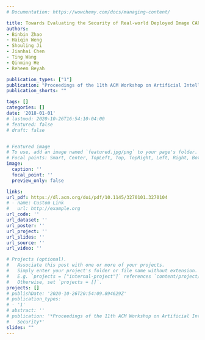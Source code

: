 ```yaml
---
# Documentation: https://wowchemy.com/docs/managing-content/

title: Towards Evaluating the Security of Real-world Deployed Image CAPTCHAs
authors:
- Binbin Zhao
- Haiqin Weng
- Shouling Ji
- Jianhai Chen
- Ting Wang
- Qinming He
- Reheem Beyah

publication_types: ["1"]
publication: "Proceedings of the 11th ACM Workshop on Artificial Intelligence and Security, co-located with CCS"
publication_shorts: ""

tags: []
categories: []
date: '2018-01-01'
# lastmod: 2020-10-26T16:54:10-04:00
# featured: false
# draft: false


# Featured image
# To use, add an image named `featured.jpg/png` to your page's folder.
# Focal points: Smart, Center, TopLeft, Top, TopRight, Left, Right, BottomLeft, Bottom, BottomRight.
image:
  caption: ''
  focal_point: ''
  preview_only: false

links:
url_pdf: https://dl.acm.org/doi/pdf/10.1145/3270101.3270104
# - name: Custom Link
#   url: http://example.org
url_code: ''
url_dataset: ''
url_poster: ''
url_project: ''
url_slides: ''
url_source: ''
url_video: ''

# Projects (optional).
#   Associate this post with one or more of your projects.
#   Simply enter your project's folder or file name without extension.
#   E.g. `projects = ["internal-project"]` references `content/project/deep-learning/index.md`.
#   Otherwise, set `projects = []`.
projects: []
# publishDate: '2020-10-26T20:54:09.894629Z'
# publication_types:
# - '1'
# abstract: ''
# publication: '*Proceedings of the 11th ACM Workshop on Artificial Intelligence and
#   Security*'
slides: ""
---
```

